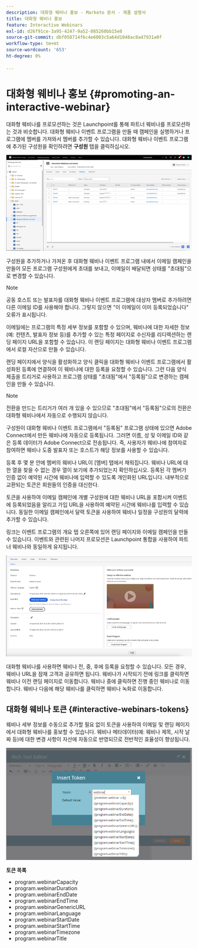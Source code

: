 ```yaml
---
description: 대화형 웨비나 홍보 - Marketo 문서 - 제품 설명서
title: 대화형 웨비나 홍보
feature: Interactive Webinars
exl-id: d26f91ce-3a95-4247-9a52-085260bb15e8
source-git-commit: dbf058714f6c4e6003c5a64d1048ac8a47931a0f
workflow-type: tm+mt
source-wordcount: '653'
ht-degree: 0%

---
```


# 대화형 웨비나 홍보 {#promoting-an-interactive-webinar}

대화형 웨비나를 프로모션하는 것은 Launchpoint를 통해 파트너 웨비나를 프로모션하는 것과 비슷합니다. 대화형 웨비나 이벤트 프로그램을 만들 때 캠페인을 실행하거나 프로그램에 멤버를 가져와서 멤버를 추가할 수 있습니다. 대화형 웨비나 이벤트 프로그램에 추가된 구성원을 확인하려면 **구성원** 탭을 클릭하십시오.

![](assets/promoting-an-interactive-webinar-1.png)

구성원을 추가하거나 가져온 후 대화형 웨비나 이벤트 프로그램 내에서 이메일 캠페인을 만들어 모든 프로그램 구성원에게 초대를 보내고, 이메일이 배달되면 상태를 &quot;초대됨&quot;으로 변경할 수 있습니다.

>[!NOTE]
>
>공동 호스트 또는 발표자를 대화형 웨비나 이벤트 프로그램에 대상자 멤버로 추가하려면 다른 이메일 ID를 사용해야 합니다. 그렇지 않으면 &quot;이 이메일이 이미 등록되었습니다&quot; 오류가 표시됩니다.

이메일에는 프로그램의 특정 세부 정보를 포함할 수 있으며, 웨비나에 대한 자세한 정보(예: 컨텐츠, 발표자 정보 등)를 추가할 수 있는 특정 페이지로 수신자를 리디렉션하는 랜딩 페이지 URL을 포함할 수 있습니다. 이 랜딩 페이지는 대화형 웨비나 이벤트 프로그램에서 로컬 자산으로 만들 수 있습니다.

랜딩 페이지에서 양식을 활성화하고 양식 클릭을 대화형 웨비나 이벤트 프로그램에서 활성화된 등록에 연결하여 이 웨비나에 대한 등록을 요청할 수 있습니다. 그런 다음 양식 제출을 트리거로 사용하고 프로그램 상태를 &quot;초대됨&quot;에서 &quot;등록됨&quot;으로 변경하는 캠페인을 만들 수 있습니다.

>[!NOTE]
>
>전환을 만드는 트리거가 여러 개 있을 수 있으므로 &quot;초대됨&quot;에서 &quot;등록됨&quot;으로의 전환은 대화형 웨비나에서 자동으로 수행되지 않습니다.

구성원이 대화형 웨비나 이벤트 프로그램에서 &quot;등록됨&quot; 프로그램 상태에 있으면 Adobe Connect에서 만든 웨비나에 자동으로 등록됩니다. 그러면 이름, 성 및 이메일 ID와 같은 등록 데이터가 Adobe Connect으로 전송됩니다. 즉, 사용자가 웨비나에 참여자로 참여하면 웨비나 도중 발표자 또는 호스트가 해당 정보를 사용할 수 있습니다.

등록 후 몇 분 안에 멤버의 웨비나 URL이 [멤버] 탭에서 채워집니다. 웨비나 URL에 대한 열을 찾을 수 없는 경우 열이 보기에 추가되었는지 확인하십시오. 등록된 각 멤버가 인증 없이 예약된 시간에 웨비나에 입력할 수 있도록 개인화된 URL입니다. 내부적으로 교환되는 토큰은 회원들의 인증을 대신한다.

토큰을 사용하여 이메일 캠페인에 개별 구성원에 대한 웨비나 URL을 포함시켜 이벤트에 등록되었음을 알리고 가입 URL을 사용하여 예약된 시간에 웨비나를 입력할 수 있습니다. 동일한 이메일 캠페인에서 달력 토큰을 사용하여 웨비나 일정을 구성원의 달력에 추가할 수 있습니다.

링크는 이벤트 프로그램의 개요 탭 오른쪽에 있어 랜딩 페이지와 이메일 캠페인을 만들 수 있습니다. 이벤트와 관련된 나머지 프로모션은 Launchpoint 통합을 사용하여 파트너 웨비나와 동일하게 유지됩니다.

![](assets/promoting-an-interactive-webinar-2.png)

대화형 웨비나를 사용하면 웨비나 전, 중, 후에 등록을 요청할 수 있습니다. 모든 경우, 웨비나 URL을 잠재 고객과 공유하면 됩니다. 웨비나가 시작되기 전에 링크를 클릭하면 웨비나 이전 랜딩 페이지로 이동합니다. 웨비나 중에 클릭하면 진행 중인 웨비나로 이동합니다. 웨비나 다음에 해당 웨비나를 클릭하면 웨비나 녹화로 이동합니다.

## 대화형 웨비나 토큰 {#interactive-webinars-tokens}

웨비나 세부 정보를 수동으로 추가할 필요 없이 토큰을 사용하여 이메일 및 랜딩 페이지에서 대화형 웨비나를 홍보할 수 있습니다. 웨비나 메타데이터(예: 웨비나 제목, 시작 날짜 등)에 대한 변경 사항이 자산에 자동으로 반영되므로 전반적인 효율성이 향상됩니다.

![](assets/promoting-an-interactive-webinar-3.png)

**토큰 목록**

* program.webinarCapacity
* program.webinarDuration
* program.webinarEndDate
* program.webinarEndTime
* program.webinarGenericURL
* program.webinarLanguage
* program.webinarStartDate
* program.webinarStartTime
* program.webinarTimezone
* program.webinarTitle
